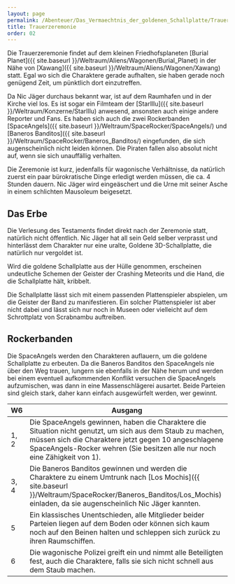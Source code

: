 ```yaml
---
layout: page
permalink: /Abenteuer/Das_Vermaechtnis_der_goldenen_Schallplatte/Trauerzeremonie
title: Trauerzeremonie
order: 02
---
```


Die Trauerzeremonie findet auf dem kleinen Friedhofsplaneten [Burial Planet]({{ site.baseurl }}/Weltraum/Aliens/Wagonen/Burial_Planet) in der Nähe von [Xawang]({{ site.baseurl }}/Weltraum/Aliens/Wagonen/Xawang) statt. Egal wo sich die Charaktere gerade aufhalten, sie haben gerade noch genügend Zeit, um pünktlich dort einzutreffen.

Da Nic Jäger durchaus bekannt war, ist auf dem Raumhafen und in der Kirche viel los. Es ist sogar ein Filmteam der [StarIllu]({{ site.baseurl }}/Weltraum/Konzerne/StarIllu) anwesend, ansonsten auch einige andere Reporter und Fans. Es haben sich auch die zwei Rockerbanden [SpaceAngels]({{ site.baseurl }}/Weltraum/SpaceRocker/SpaceAngels/) und [Baneros Banditos]({{ site.baseurl }}/Weltraum/SpaceRocker/Baneros_Banditos/) eingefunden, die sich augenscheinlich nicht leiden können. Die Piraten fallen also absolut nicht auf, wenn sie sich unauffällig verhalten.

Die Zeremonie ist kurz, jedenfalls für wagonische Verhältnisse, da natürlich zuerst ein paar bürokratische Dinge erledigt werden müssen, die ca. 4 Stunden dauern. Nic Jäger wird eingeäschert und die Urne mit seiner Asche in einem schlichten Mausoleum beigesetzt.

## Das Erbe

Die Verlesung des Testaments findet direkt nach der Zeremonie statt, natürlich nicht öffentlich. Nic Jäger hat all sein Geld selber verprasst und hinterlässt dem Charakter nur eine uralte, Goldene 3D-Schallplatte, die natürlich nur vergoldet ist.

Wird die goldene Schallplatte aus der Hülle genommen, erscheinen undeutliche Schemen der Geister der Crashing Meteorits und die Hand, die die Schallplatte hält, kribbelt.

Die Schallplatte lässt sich mit einem passenden Plattenspieler abspielen, um die Geister der Band zu manifestieren. Ein solcher Plattenspieler ist aber nicht dabei und lässt sich nur noch in Museen oder vielleicht auf dem Schrottplatz von Scrabnambu auftreiben.

## Rockerbanden

Die SpaceAngels werden den Charakteren auflauern, um die goldene Schallplatte zu erbeuten. Da die Baneros Banditos den SpaceAngels nie über den Weg trauen, lungern sie ebenfalls in der Nähe herum und werden bei einem eventuell aufkommenden Konflikt versuchen die SpaceAngels aufzumischen, was dann in eine Massenschlägerei ausartet. Beide Parteien sind gleich stark, daher kann einfach ausgewürfelt werden, wer gewinnt.

<table>
<thead>
<tr><th>W6</th><th>Ausgang</th></tr>
</thead>
<tbody>
<tr><td>1, 2</td><td>Die SpaceAngels gewinnen, haben die Charaktere die Situation nicht genutzt, um sich aus dem Staub zu machen, müssen sich die Charaktere jetzt gegen 10 angeschlagene SpaceAngels-Rocker wehren (Sie besitzen alle nur noch eine Zähigkeit von 1).</td></tr>
<tr><td>3, 4</td><td>Die Baneros Banditos gewinnen und werden die Charaktere zu einem Umtrunk nach [Los Mochis]({{ site.baseurl }}/Weltraum/SpaceRocker/Baneros_Banditos/Los_Mochis) einladen, da sie augenscheinlich Nic Jäger kannten.</td></tr>
<tr><td>5</td><td>Ein klassisches Unentschieden, alle Mitglieder beider Parteien liegen auf dem Boden oder können sich kaum noch auf den Beinen halten und schleppen sich zurück zu ihren Raumschiffen.</td></tr>
<tr><td>6</td><td>Die wagonische Polizei greift ein und nimmt alle Beteiligten fest, auch die Charaktere, falls sie sich nicht schnell aus dem Staub machen.</td></tr>
</tbody>
</table>
